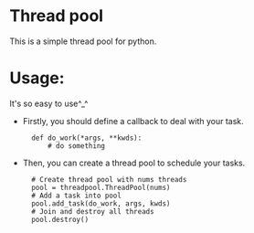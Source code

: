Thread pool
============
This is a simple thread pool for python.

Usage:
============
It's so easy to use^_^

- Firstly, you should define a callback to deal with your task.


        def do_work(*args, **kwds):
            # do something
        
- Then, you can create a thread pool to schedule your tasks.
    
        # Create thread pool with nums threads
        pool = threadpool.ThreadPool(nums)
        # Add a task into pool
        pool.add_task(do_work, args, kwds)
        # Join and destroy all threads
        pool.destroy()
    
